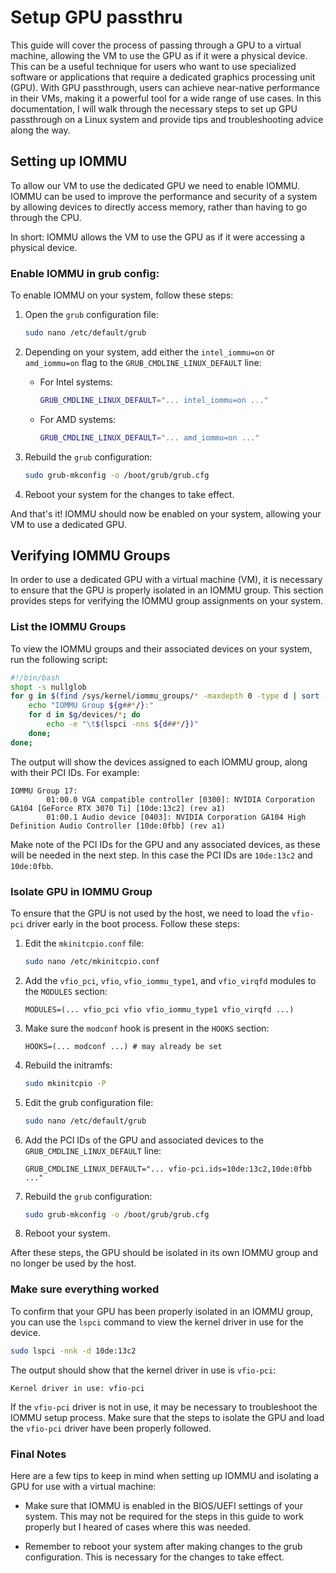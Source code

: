 # Setup GPU passthru
This guide will cover the process of passing through a GPU to a virtual machine, allowing the VM to use the GPU as if it were a physical device. 
This can be a useful technique for users who want to use specialized software or applications that require a dedicated graphics processing unit (GPU). 
With GPU passthrough, users can achieve near-native performance in their VMs, making it a powerful tool for a wide range of use cases. 
In this documentation, I will walk through the necessary steps to set up GPU passthrough on a Linux system and provide tips and troubleshooting advice along the way.



## Setting up IOMMU
To allow our VM to use the dedicated GPU we need to enable IOMMU.
IOMMU can be used to improve the performance and security of a system by allowing devices to directly access memory, rather than having to go through the CPU.

In short: IOMMU allows the VM to use the GPU as if it were accessing a physical device.

### Enable IOMMU in grub config:
To enable IOMMU on your system, follow these steps:

1. Open the `grub` configuration file:
    ```bash
    sudo nano /etc/default/grub
    ```

2. Depending on your system, add either the `intel_iommu=on` or `amd_iommu=on` flag to the `GRUB_CMDLINE_LINUX_DEFAULT` line:
    * For Intel systems:
        ```bash
        GRUB_CMDLINE_LINUX_DEFAULT="... intel_iommu=on ..."
        ```
    * For AMD systems:
        ```bash
        GRUB_CMDLINE_LINUX_DEFAULT="... amd_iommu=on ..."
        ```

3. Rebuild the `grub` configuration:
    ```bash
    sudo grub-mkconfig -o /boot/grub/grub.cfg
    ```

4. Reboot your system for the changes to take effect.

And that's it! IOMMU should now be enabled on your system, allowing your VM to use a dedicated GPU.



## Verifying IOMMU Groups
In order to use a dedicated GPU with a virtual machine (VM), it is necessary to ensure that the GPU is properly isolated in an IOMMU group. This section provides steps for verifying the IOMMU group assignments on your system.

### List the IOMMU Groups
To view the IOMMU groups and their associated devices on your system, run the following script:
```bash
#!/bin/bash
shopt -s nullglob
for g in $(find /sys/kernel/iommu_groups/* -maxdepth 0 -type d | sort -V); do
    echo "IOMMU Group ${g##*/}:"
    for d in $g/devices/*; do
        echo -e "\t$(lspci -nns ${d##*/})"
    done;
done;
```

The output will show the devices assigned to each IOMMU group, along with their PCI IDs. 
For example:
```
IOMMU Group 17:
        01:00.0 VGA compatible controller [0300]: NVIDIA Corporation GA104 [GeForce RTX 3070 Ti] [10de:13c2] (rev a1)
        01:00.1 Audio device [0403]: NVIDIA Corporation GA104 High Definition Audio Controller [10de:0fbb] (rev a1)
```

Make note of the PCI IDs for the GPU and any associated devices, as these will be needed in the next step.
In this case the PCI IDs are `10de:13c2` and `10de:0fbb`.

### Isolate GPU in IOMMU Group
To ensure that the GPU is not used by the host, we need to load the `vfio-pci` driver early in the boot process. 
Follow these steps:

1. Edit the `mkinitcpio.conf` file:
    ```bash
    sudo nano /etc/mkinitcpio.conf
    ```

2. Add the `vfio_pci`, `vfio`, `vfio_iommu_type1`, and `vfio_virqfd` modules to the `MODULES` section:
    ```
    MODULES=(... vfio_pci vfio vfio_iommu_type1 vfio_virqfd ...)
    ```

3. Make sure the `modconf` hook is present in the `HOOKS` section:
    ```
    HOOKS=(... modconf ...) # may already be set
    ```

4. Rebuild the initramfs:
    ```bash
    sudo mkinitcpio -P 
    ```

5. Edit the grub configuration file:
    ```bash
    sudo nano /etc/default/grub
    ```

6. Add the PCI IDs of the GPU and associated devices to the `GRUB_CMDLINE_LINUX_DEFAULT` line:
    ```
    GRUB_CMDLINE_LINUX_DEFAULT="... vfio-pci.ids=10de:13c2,10de:0fbb ..."
    ```

7. Rebuild the `grub` configuration:
    ```bash
    sudo grub-mkconfig -o /boot/grub/grub.cfg  
    ```

8. Reboot your system.

After these steps, the GPU should be isolated in its own IOMMU group and no longer be used by the host.

### Make sure everything worked
To confirm that your GPU has been properly isolated in an IOMMU group, you can use the `lspci` command to view the kernel driver in use for the device.
```bash
sudo lspci -nnk -d 10de:13c2
```

The output should show that the kernel driver in use is `vfio-pci`:
```
Kernel driver in use: vfio-pci
```

If the `vfio-pci` driver is not in use, it may be necessary to troubleshoot the IOMMU setup process. Make sure that the steps to isolate the GPU and load the `vfio-pci` driver have been properly followed.



### Final Notes
Here are a few tips to keep in mind when setting up IOMMU and isolating a GPU for use with a virtual machine:

* Make sure that IOMMU is enabled in the BIOS/UEFI settings of your system. 
    This may not be required for the steps in this guide to work properly but I heared of cases where this was needed.

* Remember to reboot your system after making changes to the grub configuration. 
    This is necessary for the changes to take effect.